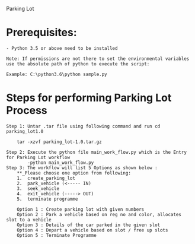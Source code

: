 Parking Lot

# Prerequisites:

    - Python 3.5 or above need to be installed

    Note: If permissions are not there to set the environmental variables use the absolute path of python to execute the script:

    Example: C:\python3.6\python sample.py

# Steps for performing Parking Lot Process
    Step 1: Untar .tar file using following command and run cd parking_lot1.0
    
        tar -xzvf parking_lot-1.0.tar.gz
       
    Step 2: Execute the python file main_work_flow.py which is the Entry for Parking Lot workflow
            -python main_work_flow.py
    Step 3: The workflow will list 5 Options as shown below :
        **_Please choose one option from following:
        1.	create_parking_lot
        2.	park_vehicle (<----- IN)
        3.	seek_vehicle
        4.  exit_vehicle (-----> OUT)
        5.  terminate programme
   
        Option 1 : Create parking lot with given numbers
        Option 2 : Park a vehicle based on reg no and color, allocates slot to a vehicle
        Option 3 : Details of the car parked in the given slot
        Option 4 : Depart a vehicle based on slot / free up slots
        Option 5 : Terminate Programme


